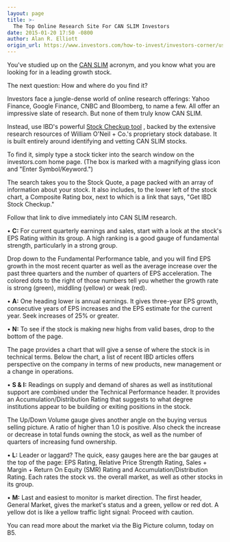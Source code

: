 ```yaml
---
layout: page
title: >-
  The Top Online Research Site For CAN SLIM Investors
date: 2015-01-20 17:50 -0800
author: Alan R. Elliott
origin_url: https://www.investors.com/how-to-invest/investors-corner/using-stock-checkup-for-can-slim
---
```





You've studied up on the [CAN SLIM](http://education.investors.com/) acronym, and you know what you are looking for in a leading growth stock.

  

The next question: How and where do you find it?

  

Investors face a jungle-dense world of online research offerings: Yahoo Finance, Google Finance, CNBC and Bloomberg, to name a few. All offer an impressive slate of research. But none of them truly know CAN SLIM.

  

Instead, use IBD's powerful [Stock Checkup tool](http://research.investors.com/stock-checkup/?nav=ResearchCheckup) , backed by the extensive research resources of William O'Neil + Co.'s proprietary stock database. It is built entirely around identifying and vetting CAN SLIM stocks.

  

To find it, simply type a stock ticker into the search window on the investors.com home page. (The box is marked with a magnifying glass icon and "Enter Symbol/Keyword.")

  

The search takes you to the Stock Quote, a page packed with an array of information about your stock. It also includes, to the lower left of the stock chart, a Composite Rating box, next to which is a link that says, "Get IBD Stock Checkup."

  

Follow that link to dive immediately into CAN SLIM research.

  

• **C:** For current quarterly earnings and sales, start with a look at the stock's EPS Rating within its group. A high ranking is a good gauge of fundamental strength, particularly in a strong group.

  

Drop down to the Fundamental Performance table, and you will find EPS growth in the most recent quarter as well as the average increase over the past three quarters and the number of quarters of EPS acceleration. The colored dots to the right of those numbers tell you whether the growth rate is strong (green), middling (yellow) or weak (red).

  

• **A:** One heading lower is annual earnings. It gives three-year EPS growth, consecutive years of EPS increases and the EPS estimate for the current year. Seek increases of 25% or greater.

  

• **N:** To see if the stock is making new highs from valid bases, drop to the bottom of the page.

  

The page provides a chart that will give a sense of where the stock is in technical terms. Below the chart, a list of recent IBD articles offers perspective on the company in terms of new products, new management or a change in operations.

  

• **S & I:** Readings on supply and demand of shares as well as institutional support are combined under the Technical Performance header. It provides an Accumulation/Distribution Rating that suggests to what degree institutions appear to be building or exiting positions in the stock.

  

The Up/Down Volume gauge gives another angle on the buying versus selling picture. A ratio of higher than 1.0 is positive. Also check the increase or decrease in total funds owning the stock, as well as the number of quarters of increasing fund ownership.

  

• **L:** Leader or laggard? The quick, easy gauges here are the bar gauges at the top of the page: EPS Rating, Relative Price Strength Rating, Sales + Margin + Return On Equity (SMR) Rating and Accumulation/Distribution Rating. Each rates the stock vs. the overall market, as well as other stocks in its group.

  

• **M:** Last and easiest to monitor is market direction. The first header, General Market, gives the market's status and a green, yellow or red dot. A yellow dot is like a yellow traffic light signal: Proceed with caution.

  

You can read more about the market via the Big Picture column, today on B5.




